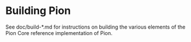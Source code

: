 Building Pion
=============

See doc/build-*.md for instructions on building the various
elements of the Pion Core reference implementation of Pion.
